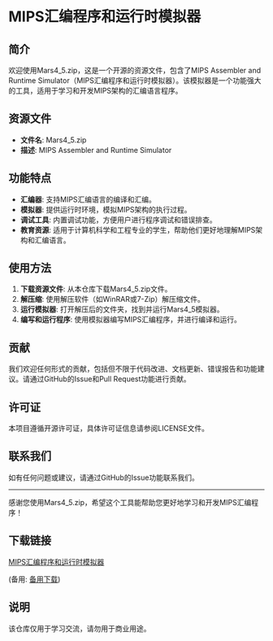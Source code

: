 # MIPS汇编程序和运行时模拟器

## 简介

欢迎使用Mars4_5.zip，这是一个开源的资源文件，包含了MIPS Assembler and Runtime Simulator（MIPS汇编程序和运行时模拟器）。该模拟器是一个功能强大的工具，适用于学习和开发MIPS架构的汇编语言程序。

## 资源文件

- **文件名**: Mars4_5.zip
- **描述**: MIPS Assembler and Runtime Simulator

## 功能特点

- **汇编器**: 支持MIPS汇编语言的编译和汇编。
- **模拟器**: 提供运行时环境，模拟MIPS架构的执行过程。
- **调试工具**: 内置调试功能，方便用户进行程序调试和错误排查。
- **教育资源**: 适用于计算机科学和工程专业的学生，帮助他们更好地理解MIPS架构和汇编语言。

## 使用方法

1. **下载资源文件**: 从本仓库下载Mars4_5.zip文件。
2. **解压缩**: 使用解压软件（如WinRAR或7-Zip）解压缩文件。
3. **运行模拟器**: 打开解压后的文件夹，找到并运行Mars4_5模拟器。
4. **编写和运行程序**: 使用模拟器编写MIPS汇编程序，并进行编译和运行。

## 贡献

我们欢迎任何形式的贡献，包括但不限于代码改进、文档更新、错误报告和功能建议。请通过GitHub的Issue和Pull Request功能进行贡献。

## 许可证

本项目遵循开源许可证，具体许可证信息请参阅LICENSE文件。

## 联系我们

如有任何问题或建议，请通过GitHub的Issue功能联系我们。

---

感谢您使用Mars4_5.zip，希望这个工具能帮助您更好地学习和开发MIPS汇编程序！

## 下载链接
[MIPS汇编程序和运行时模拟器](https://pan.quark.cn/s/137d56ba18cf) 

(备用: [备用下载](https://pan.baidu.com/s/1ewFrKpaF4KeANSpxcTqSlQ?pwd=1234))

## 说明

该仓库仅用于学习交流，请勿用于商业用途。
